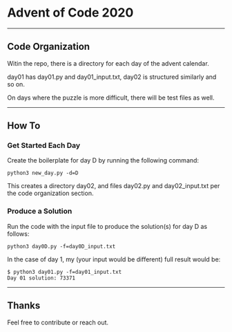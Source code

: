 # Advent of Code 2020

---

## Code Organization
Witin the repo, there is a directory for each day of the advent calendar.

day01 has day01.py and day01_input.txt, day02 is structured similarly and so on.

On days where the puzzle is more difficult, there will be test files as well.

---

## How To

### Get Started Each Day
Create the boilerplate for day D by running the following command:
```
python3 new_day.py -d=D
```
This creates a directory day02, and files day02.py and day02_input.txt per the code organization section.

### Produce a Solution
Run the code with the input file to produce the solution(s) for day D as follows:
```
python3 day0D.py -f=day0D_input.txt 
```

In the case of day 1, my (your input would be different) full result would be:
```
$ python3 day01.py -f=day01_input.txt 
Day 01 solution: 73371
```

---

## Thanks
Feel free to contribute or reach out.
